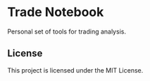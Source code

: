 # Trade Notebook

Personal set of tools for trading analysis. 

## License

This project is licensed under the MIT License.